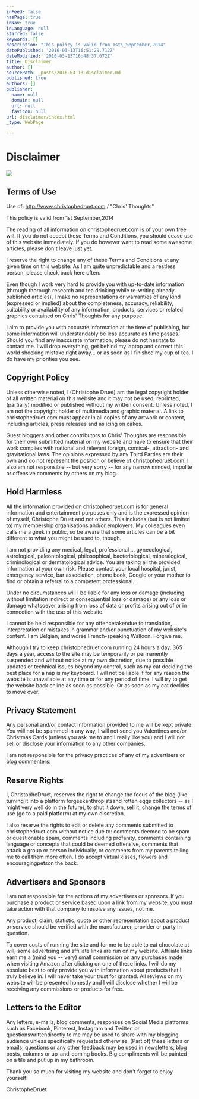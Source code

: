 ```yaml
---
inFeed: false
hasPage: true
inNav: true
inLanguage: null
starred: false
keywords: []
description: "This policy is valid from 1st\_September,2014"
datePublished: '2016-03-13T16:51:29.712Z'
dateModified: '2016-03-13T16:48:37.072Z'
title: Disclaimer
author: []
sourcePath: _posts/2016-03-13-disclaimer.md
published: true
authors: []
publisher:
  name: null
  domain: null
  url: null
  favicon: null
url: disclaimer/index.html
_type: WebPage

---
```

# Disclaimer
![](https://the-grid-user-content.s3-us-west-2.amazonaws.com/3fdffaa3-cbae-4ecf-be2d-167574394850.png)

## Terms of Use

Use of: http://www.christophedruet.com / "Chris' Thoughts"

This policy is valid from 1st September,2014

The reading of all information on christophedruet.com is of your own free will. If you do not accept these Terms and Conditions, you should cease use of this website immediately. If you do however want to read some awesome articles, please don't leave just yet.

I reserve the right to change any of these Terms and Conditions at any given time on this website. As I am quite unpredictable and a restless person, please check back here often.

Even though I work very hard to provide you with up-to-date information (through thorough research and tea drinking while re-writing already published articles), I make no representations or warranties of any kind (expressed or implied) about the completeness, accuracy, reliability, suitability or availability of any information, products, services or related graphics contained on Chris' Thoughts for any purpose.

I aim to provide you with accurate information at the time of publishing, but some information will understandably be less accurate as time passes. Should you find any inaccurate information, please do not hesitate to contact me. I will drop everything, get behind my laptop and correct this world shocking mistake right away... or as soon as I finished my cup of tea. I do have my priorities you see.

## Copyright Policy

Unless otherwise noted, I (Christophe Druet) am the legal copyright holder of all written material on this website and it may not be used, reprinted, (partially) modified or published without my written consent. Unless noted, I am not the copyright holder of multimedia and graphic material. A link to christophedruet.com must appear in all copies of any artwork or content, including articles, press releases and as icing on cakes. 

Guest bloggers and other contributors to Chris' Thoughts are responsible for their own submitted material on my website and have to ensure that their work complies with national and relevant foreign, comical-, attraction- and gravitational laws. The opinions expressed by any Third Parties are their own and do not represent the position or believe of christophedruet.com. I also am not responsible -- but very sorry --  for any narrow minded, impolite or offensive comments by others on my blog.

## Hold Harmless

All the information provided on christophedruet.com is for general information and entertainment purposes only and is the expressed opinion of myself, Christophe Druet and not others. This includes (but is not limited to) my membership organisations and/or employers. My colleagues even calls me a geek in public, so be aware that some articles can be a bit different to what you might be used to, though.

I am not providing any medical, legal, professional ... gynecological, astrological, paleontological, philosophical, bacteriological, mineralogical, criminological or dermatological advice. You are taking all the provided information at your own risk. Please contact your local hospital, jurist, emergency service, bar association, phone book, Google or your mother to find or obtain a referral to a competent professional.

Under no circumstances will I be liable for any loss or damage (including without limitation indirect or consequential loss or damage) or any loss or damage whatsoever arising from loss of data or profits arising out of or in connection with the use of this website.

I cannot be held responsible for any offencetakendue to translation, interpretation or mistakes in grammar and/or punctuation of my website's content. I am Belgian, and worse French-speaking Walloon. Forgive me.

Although I try to keep christophedruet.com running 24 hours a day, 365 days a year, access to the site may be temporarily or permanently suspended and without notice at my own discretion, due to possible updates or technical issues beyond my control, such as my cat deciding the best place for a nap is my keyboard. I will not be liable if for any reason the website is unavailable at any time or for any period of time. I will try to get the website back online as soon as possible. Or as soon as my cat decides to move over.

## Privacy Statement

Any personal and/or contact information provided to me will be kept private. You will not be spammed in any way, I will not send you Valentines and/or Christmas Cards (unless you ask me to and I really like you) and I will not sell or disclose your information to any other companies.

I am not responsible for the privacy practices of any of my advertisers or blog commenters.

## Reserve Rights

I, ChristopheDruet, reserves the right to change the focus of the blog (like turning it into a platform forgeekanthropistsand rotten eggs collectors -- as I might very well do in the future), to shut it down, sell it, change the terms of use (go to a paid platform) at my own discretion.

I also reserve the rights to edit or delete any comments submitted to christophedruet.com without notice due to: comments deemed to be spam or questionable spam, comments including profanity, comments containing language or concepts that could be deemed offensive, comments that attack a group or person individually, or comments from my parents telling me to call them more often. I do accept virtual kisses, flowers and encouragingpetson the back.

## Advertisers and Sponsors

I am not responsible for the actions of my advertisers or sponsors. If you purchase a product or service based upon a link from my website, you must take action with that company to resolve any issues, not me.

Any product, claim, statistic, quote or other representation about a product or service should be verified with the manufacturer, provider or party in question.

To cover costs of running the site and for me to be able to eat chocolate at will, some advertising and affiliate links are run on my website. Affiliate links earn me a (mind you -- very) small commission on any purchases made when visiting Amazon after clicking on one of these links. I will do my absolute best to only provide you with information about products that I truly believe in. I will never take your trust for granted. All reviews on my website will be presented honestly and I will disclose whether I will be receiving any commissions or products for free.

## Letters to the Editor

Any letters, e-mails, blog comments, responses on Social Media platforms such as Facebook, Pinterest, Instagram and Twitter, or questionswrittendirectly to me may be used to share with my blogging audience unless specifically requested otherwise. (Part of) these letters or emails, questions or any other feedback may be used in newsletters, blog posts, columns or up-and-coming books. Big compliments will be painted on a tile and put up in my bathroom.

Thank you so much for visiting my website and don't forget to enjoy yourself!

ChristopheDruet